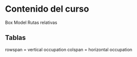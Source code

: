 # Contenido del curso

Box Model
Rutas relativas

## Tablas

rowspan = vertical occupation
colspan = horizontal occupation
